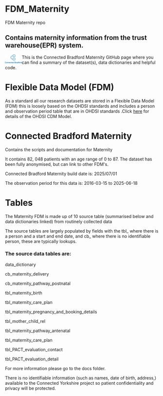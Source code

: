 # FDM_Maternity
FDM Maternity repo

## Contains maternity information from the trust warehouse(EPR) system.


<a href="https://www.bradfordresearch.nhs.uk/our-research-teams/connected-bradford/">
  <img align="left" alt="ConnectedBradford" width="55px" src="https://github.com/ShoreRob1/Images/blob/main/CB%20logo%201.png?raw=true" />
</a>

This is the Connected Bradford Maternity GitHub page where you can find a summary of the dataset(s), data dictionaries and helpful code.

# Flexible Data Model (FDM) 

As a standard all our research datasets are stored in a Flexible Data Model (FDM) this is loosely based on the OHDSI standards and includes a person and observation period table that are in OHDSI standards .Click [here](https://www.ohdsi.org/data-standardization/) for details of the OHDSI CDM Model. 



# Connected Bradford Maternity

Contains the scripts and documentation for Maternity

It contains 82, 048 patients with an age range of 0	to	87. The dataset has been fully anonymised, but can link to other FDM's.

Connected Bradford Maternity build date is: 2025/07/01 	

The observation period for this data is: 2016-03-15	to	2025-06-18


# Tables
The Maternity FDM is made up of 10 source table (summarised below and data dictionaries linked) from routinely collected data  

The source tables are largely populated by fields with the tbl_ where there is a person and a start and end date, and cb_ where there is no identifiable person, these are typically lookups.

### The source data tables are: 

data_dictionary

cb_maternity_delivery

cb_maternity_pathway_postnatal

tbl_maternity_birth

tbl_maternity_care_plan

tbl_maternity_pregnancy_and_booking_details

tbl_mother_child_rel

tbl_maternity_pathway_antenatal

tbl_maternity_care_plan

tbl_PACT_evaluation_contact

tbl_PACT_evaluation_detail





For more information please go to the docs folder. 

There is no identifiable information (such as names, date of birth, address,) available to the Connected Yorkshire project so patient confidentiality and privacy will be protected.



